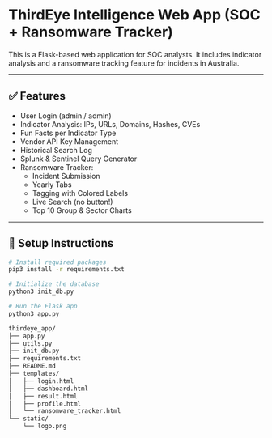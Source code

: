# ThirdEye Intelligence Web App (SOC + Ransomware Tracker)

This is a Flask-based web application for SOC analysts. It includes indicator analysis and a ransomware tracking feature for incidents in Australia.

---

## ✅ Features

- User Login (admin / admin)
- Indicator Analysis: IPs, URLs, Domains, Hashes, CVEs
- Fun Facts per Indicator Type
- Vendor API Key Management
- Historical Search Log
- Splunk & Sentinel Query Generator
- Ransomware Tracker:
  - Incident Submission
  - Yearly Tabs
  - Tagging with Colored Labels
  - Live Search (no button!)
  - Top 10 Group & Sector Charts

---

## 🔧 Setup Instructions

```bash
# Install required packages
pip3 install -r requirements.txt

# Initialize the database
python3 init_db.py

# Run the Flask app
python3 app.py

thirdeye_app/
├── app.py
├── utils.py
├── init_db.py
├── requirements.txt
├── README.md
├── templates/
│   ├── login.html
│   ├── dashboard.html
│   ├── result.html
│   ├── profile.html
│   └── ransomware_tracker.html
└── static/
    └── logo.png
